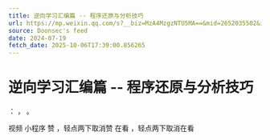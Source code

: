 ```yaml
---
title: 逆向学习汇编篇 -- 程序还原与分析技巧
url: https://mp.weixin.qq.com/s?__biz=MzA4MzgzNTU5MA==&mid=2652035502&idx=2&sn=b8e7bf4af68db3446f6fd632e3627568
source: Doonsec's feed
date: 2024-07-19
fetch_date: 2025-10-06T17:39:00.856265
---
```


# 逆向学习汇编篇 -- 程序还原与分析技巧

：
，
。

视频
小程序
赞
，轻点两下取消赞
在看
，轻点两下取消在看